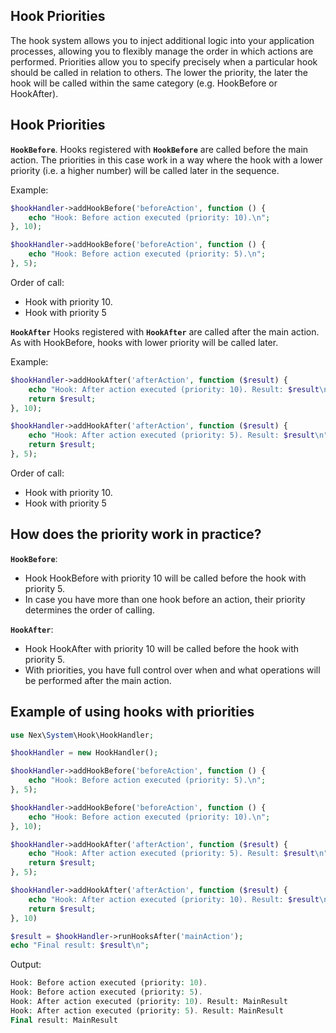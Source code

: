 ## Hook Priorities

The hook system allows you to inject additional logic into your application processes, allowing you to flexibly manage the order in which actions are performed. Priorities allow you to specify precisely when a particular hook should be called in relation to others. The lower the priority, the later the hook will be called within the same category (e.g. HookBefore or HookAfter).

## Hook Priorities
**`HookBefore`**.
Hooks registered with **`HookBefore`** are called before the main action. The priorities in this case work in a way where the hook with a lower priority (i.e. a higher number) will be called later in the sequence.

Example:
```php
$hookHandler->addHookBefore('beforeAction', function () {
    echo "Hook: Before action executed (priority: 10).\n";
}, 10);

$hookHandler->addHookBefore('beforeAction', function () {
    echo "Hook: Before action executed (priority: 5).\n";
}, 5);
```
Order of call:
- Hook with priority 10.
- Hook with priority 5

**`HookAfter`** Hooks registered with **`HookAfter`** are called after the main action. As with HookBefore, hooks with lower priority will be called later.

Example:
```php
$hookHandler->addHookAfter('afterAction', function ($result) {
    echo "Hook: After action executed (priority: 10). Result: $result\n";
    return $result;
}, 10);

$hookHandler->addHookAfter('afterAction', function ($result) {
    echo "Hook: After action executed (priority: 5). Result: $result\n";
    return $result;
}, 5);
```
Order of call:
- Hook with priority 10.
- Hook with priority 5

## How does the priority work in practice?
**`HookBefore`**:
- Hook HookBefore with priority 10 will be called before the hook with priority 5.
- In case you have more than one hook before an action, their priority determines the order of calling.

**`HookAfter`**:
- Hook HookAfter with priority 10 will be called before the hook with priority 5.
- With priorities, you have full control over when and what operations will be performed after the main action.

## Example of using hooks with priorities
```php
use Nex\System\Hook\HookHandler;

$hookHandler = new HookHandler();

$hookHandler->addHookBefore('beforeAction', function () {
    echo "Hook: Before action executed (priority: 5).\n";
}, 5);

$hookHandler->addHookBefore('beforeAction', function () {
    echo "Hook: Before action executed (priority: 10).\n";
}, 10);

$hookHandler->addHookAfter('afterAction', function ($result) {
    echo "Hook: After action executed (priority: 5). Result: $result\n";
    return $result;
}, 5);

$hookHandler->addHookAfter('afterAction', function ($result) {
    echo "Hook: After action executed (priority: 10). Result: $result\n";
    return $result;
}, 10)

$result = $hookHandler->runHooksAfter('mainAction');
echo "Final result: $result\n";
```
Output:
```php
Hook: Before action executed (priority: 10).
Hook: Before action executed (priority: 5).
Hook: After action executed (priority: 10). Result: MainResult
Hook: After action executed (priority: 5). Result: MainResult
Final result: MainResult
```